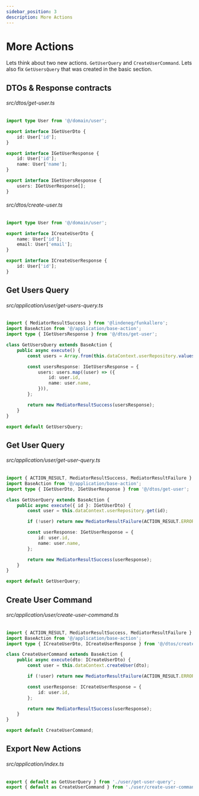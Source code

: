 ```yaml
---
sidebar_position: 3
description: More Actions
---
```


# More Actions

Lets think about two new actions. `GetUserQuery` and `CreateUserCommand`. Lets also fix `GetUsersQuery` that was created in the basic section.

## DTOs & Response contracts

###### src/dtos/get-user.ts

```ts
import type User from '@/domain/user';

export interface IGetUserDto {
    id: User['id'];
}

export interface IGetUserResponse {
    id: User['id'];
    name: User['name'];
}

export interface IGetUsersResponse {
    users: IGetUserResponse[];
}
```

###### src/dtos/create-user.ts

```ts
import type User from '@/domain/user';

export interface ICreateUserDto {
    name: User['id'];
    email: User['email'];
}

export interface ICreateUserResponse {
    id: User['id'];
}
```

## Get Users Query

###### src/application/user/get-users-query.ts

```ts
import { MediatorResultSuccess } from '@lindeneg/funkallero';
import BaseAction from '@/application/base-action';
import type { IGetUsersResponse } from '@/dtos/get-user';

class GetUsersQuery extends BaseAction {
    public async execute() {
        const users = Array.from(this.dataContext.userRepository.values());

        const usersResponse: IGetUsersResponse = {
            users: users.map((user) => ({
                id: user.id,
                name: user.name,
            })),
        };

        return new MediatorResultSuccess(usersResponse);
    }
}

export default GetUsersQuery;
```

## Get User Query

###### src/application/user/get-user-query.ts

```ts
import { ACTION_RESULT, MediatorResultSuccess, MediatorResultFailure } from '@lindeneg/funkallero';
import BaseAction from '@/application/base-action';
import type { IGetUserDto, IGetUserResponse } from '@/dtos/get-user';

class GetUserQuery extends BaseAction {
    public async execute({ id }: IGetUserDto) {
        const user = this.dataContext.userRepository.get(id);

        if (!user) return new MediatorResultFailure(ACTION_RESULT.ERROR_NOT_FOUND);

        const userResponse: IGetUserResponse = {
            id: user.id,
            name: user.name,
        };

        return new MediatorResultSuccess(userResponse);
    }
}

export default GetUserQuery;
```

## Create User Command

###### src/application/user/create-user-command.ts

```ts
import { ACTION_RESULT, MediatorResultSuccess, MediatorResultFailure } from '@lindeneg/funkallero';
import BaseAction from '@/application/base-action';
import type { ICreateUserDto, ICreateUserResponse } from '@/dtos/create-user';

class CreateUserCommand extends BaseAction {
    public async execute(dto: ICreateUserDto) {
        const user = this.dataContext.createUser(dto);

        if (!user) return new MediatorResultFailure(ACTION_RESULT.ERROR_NOT_FOUND);

        const userResponse: ICreateUserResponse = {
            id: user.id,
        };

        return new MediatorResultSuccess(userResponse);
    }
}

export default CreateUserCommand;
```

## Export New Actions

###### src/application/index.ts

```ts
export { default as GetUserQuery } from './user/get-user-query';
export { default as CreateUserCommand } from './user/create-user-command';
```
